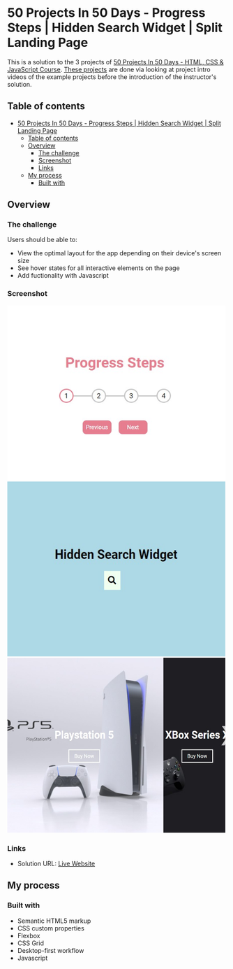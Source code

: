 # 50 Projects In 50 Days - Progress Steps | Hidden Search Widget | Split Landing Page

This is a solution to the 3 projects of [50 Projects In 50 Days - HTML, CSS & JavaScript Course](https://www.udemy.com/course/50-projects-50-days/). [These projects](https://gurhanalan.github.io/JS-SmallProjects-ProgressSteps/) are done via looking at project intro videos of the example projects before the introduction of the instructor's solution.

## Table of contents

-   [50 Projects In 50 Days - Progress Steps | Hidden Search Widget | Split Landing Page](#50-projects-in-50-days---progress-steps--hidden-search-widget--split-landing-page)
    -   [Table of contents](#table-of-contents)
    -   [Overview](#overview)
        -   [The challenge](#the-challenge)
        -   [Screenshot](#screenshot)
        -   [Links](#links)
    -   [My process](#my-process)
        -   [Built with](#built-with)

## Overview

### The challenge

Users should be able to:

-   View the optimal layout for the app depending on their device's screen size
-   See hover states for all interactive elements on the page
-   Add fuctionality with Javascript

### Screenshot

<img  src="./img/ScreenshotProgressSteps.jpg" alt="html" height=400 width=500><br/>
<img  src="./img/ScreenshotHiddenSearchWidget.jpg" alt="html" height=400 width=500><br/>
<img  src="./img/ScreenshotSplitLandingPage.jpg" alt="html" height=400 width=500><br/>

<!-- ![](/img/ScreenshotProgressSteps.jpg)
![](/img/ScreenshotHiddenSearchWidget.jpg)
![](/img/ScreenshotSplitLandingPage.jpg) -->

### Links

-   Solution URL: [Live Website](https://gurhanalan.github.io/JS-SmallProjects-ProgressSteps/)

## My process

### Built with

-   Semantic HTML5 markup
-   CSS custom properties
-   Flexbox
-   CSS Grid
-   Desktop-first workflow
-   Javascript
